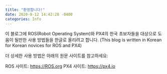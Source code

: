 ```yaml
---
title: "환영합니다!"
date: 2020-8-12 14:42:28 -0400
categories: Info
---
```


이 블로그에 ROS(Robot Operating System)와 PX4의 한국 초보자들을 대상으로 도움이 될만한 사용 방법들을 한글로 올리려고 합니다.
(This blog is written in Korean for Korean novices for ROS and PX4)

더 상세한 사용 방법은 아래의 원문 사이트를 참고하세요:

ROS 사이트: https://ROS.org
PX4 사이트: https://px4.io
